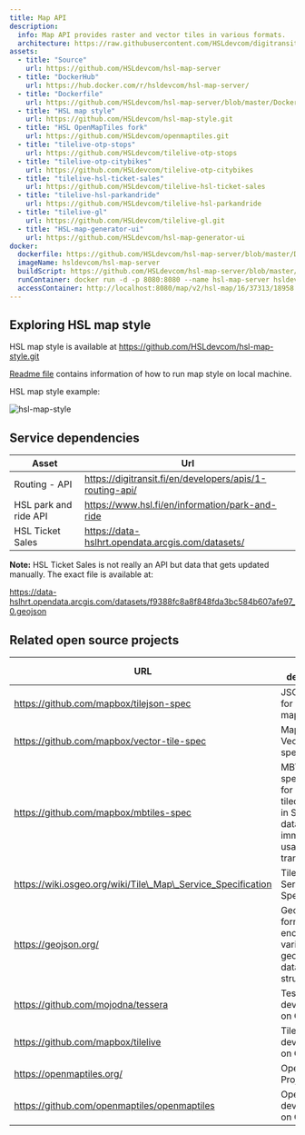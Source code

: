 ```yaml
---
title: Map API
description:
  info: Map API provides raster and vector tiles in various formats.
  architecture: https://raw.githubusercontent.com/HSLdevcom/digitransit-site/master/src/pages/en/developers/architecture/x-apis/3-map-api/architecture.xml
assets:
  - title: "Source"
    url: https://github.com/HSLdevcom/hsl-map-server
  - title: "DockerHub"
    url: https://hub.docker.com/r/hsldevcom/hsl-map-server/
  - title: "Dockerfile"
    url: https://github.com/HSLdevcom/hsl-map-server/blob/master/Dockerfile
  - title: "HSL map style"
    url: https://github.com/HSLdevcom/hsl-map-style.git
  - title: "HSL OpenMapTiles fork"
    url: https://github.com/HSLdevcom/openmaptiles.git
  - title: "tilelive-otp-stops"
    url: https://github.com/HSLdevcom/tilelive-otp-stops
  - title: "tilelive-otp-citybikes"
    url: https://github.com/HSLdevcom/tilelive-otp-citybikes
  - title: "tilelive-hsl-ticket-sales"
    url: https://github.com/HSLdevcom/tilelive-hsl-ticket-sales
  - title: "tilelive-hsl-parkandride"
    url: https://github.com/HSLdevcom/tilelive-hsl-parkandride
  - title: "tilelive-gl"
    url: https://github.com/HSLdevcom/tilelive-gl.git
  - title: "HSL-map-generator-ui"
    url: https://github.com/HSLdevcom/hsl-map-generator-ui
docker:
  dockerfile: https://github.com/HSLdevcom/hsl-map-server/blob/master/Dockerfile
  imageName: hsldevcom/hsl-map-server
  buildScript: https://github.com/HSLdevcom/hsl-map-server/blob/master/.github/workflows/scripts/build_and_push_image.sh
  runContainer: docker run -d -p 8080:8080 --name hsl-map-server hsldevcom/hsl-map-server
  accessContainer: http://localhost:8080/map/v2/hsl-map/16/37313/18958.png
---
```


## Exploring HSL map style

HSL map style is available at https://github.com/HSLdevcom/hsl-map-style.git

[Readme file](https://github.com/HSLdevcom/hsl-map-style/blob/master/README.md) contains information of how to run map style on local machine.

HSL map style example:

![hsl-map-style](https://cdn.digitransit.fi/map/v2/hsl-map/16/37311/18963@2x.png)

## Service dependencies

| Asset                 | Url                                                      |
| --------------------- | -------------------------------------------------------- |
| Routing - API         | https://digitransit.fi/en/developers/apis/1-routing-api/ |
| HSL park and ride API | https://www.hsl.fi/en/information/park-and-ride          |
| HSL Ticket Sales      | https://data-hslhrt.opendata.arcgis.com/datasets/        |

**Note:** HSL Ticket Sales is not really an API but data that gets updated manually. The exact file is available at:

https://data-hslhrt.opendata.arcgis.com/datasets/f9388fc8a8f848fda3bc584b607afe97_0.geojson

## Related open source projects

| URL                                                          | Project description                                                                                       |
| ------------------------------------------------------------ | --------------------------------------------------------------------------------------------------------- |
| https://github.com/mapbox/tilejson-spec                      | JSON format for describing map tilesets                                                                   |
| https://github.com/mapbox/vector-tile-spec                   | Mapbox Vector Tile specification                                                                          |
| https://github.com/mapbox/mbtiles-spec                       | MBTiles specification for storing tiled map data in SQLite databases for immediate usage and for transfer |
| https://wiki.osgeo.org/wiki/Tile\_Map\_Service_Specification | Tile Map Service Specification                                                                            |
| https://geojson.org/                                         | GeoJSON format for encoding a variety of geographic data structures                                       |
| https://github.com/mojodna/tessera                           | Tessera development on GitHub                                                                             |
| https://github.com/mapbox/tilelive                           | TileLive development on GitHub                                                                            |
| https://openmaptiles.org/                                    | OpenMapTiles Project                                                                                      |
| https://github.com/openmaptiles/openmaptiles                 | OpenMapTiles development on GitHub                                                                        |

